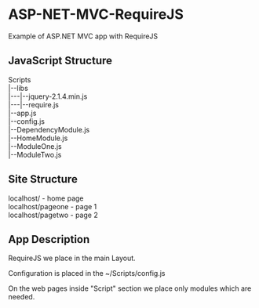 <h1>ASP-NET-MVC-RequireJS</h1>
Example of ASP.NET MVC app with RequireJS
<h2>JavaScript Structure</h2>
<p>
Scripts<br/>
|--libs<br/>
|---|--jquery-2.1.4.min.js<br/>
|---|--require.js<br/>
|--app.js<br/>
|--config.js<br/>
|--DependencyModule.js<br/>
|--HomeModule.js<br/>
|--ModuleOne.js<br/>
|--ModuleTwo.js<br/>
</p>

<h2>Site Structure</h2>
localhost/ - home page<br/> 
localhost/pageone - page 1<br/>
localhost/pagetwo - page 2<br/>

<h2>App Description</h2>
RequireJS we place in the main Layout.

<script data-main="@Url.Content("~/Scripts/config")" src="@Url.Content("~/Scripts/libs/require.js")"></script>

Configuration is placed in the ~/Scripts/config.js

On the web pages inside "Script" section we place only modules which are needed.

<script>
  require(['HomeModule']);
</script>




